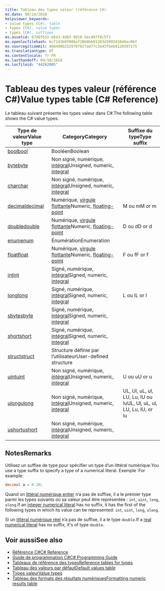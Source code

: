 ```yaml
---
title: Tableau des types valeur (référence C#)
ms.date: 08/24/2018
helpviewer_keywords:
- value types [C#], table
- types [C#], value types
- types [C#], suffixes
ms.assetid: 67d8f631-b6e3-4d83-9910-5ec497f8c5f3
ms.openlocfilehash: bc7143b9f006af20b0bb91203d3093410d4ac0bf
ms.sourcegitcommit: 4b6490b2529707627ad77c3a43fbe64120397175
ms.translationtype: HT
ms.contentlocale: fr-FR
ms.lasthandoff: 09/10/2018
ms.locfileid: "44262005"
---
```

# <a name="value-types-table-c-reference"></a><span data-ttu-id="29924-102">Tableau des types valeur (référence C#)</span><span class="sxs-lookup"><span data-stu-id="29924-102">Value types table (C# Reference)</span></span>

<span data-ttu-id="29924-103">Le tableau suivant présente les types valeur dans C#.</span><span class="sxs-lookup"><span data-stu-id="29924-103">The following table shows the C# value types.</span></span>  
  
|<span data-ttu-id="29924-104">Type de valeur</span><span class="sxs-lookup"><span data-stu-id="29924-104">Value type</span></span>|<span data-ttu-id="29924-105">Category</span><span class="sxs-lookup"><span data-stu-id="29924-105">Category</span></span>|<span data-ttu-id="29924-106">Suffixe du type</span><span class="sxs-lookup"><span data-stu-id="29924-106">Type suffix</span></span>|  
|----------------|--------------|-----------------|  
|[<span data-ttu-id="29924-107">bool</span><span class="sxs-lookup"><span data-stu-id="29924-107">bool</span></span>](bool.md)|<span data-ttu-id="29924-108">Booléen</span><span class="sxs-lookup"><span data-stu-id="29924-108">Boolean</span></span>||  
|[<span data-ttu-id="29924-109">byte</span><span class="sxs-lookup"><span data-stu-id="29924-109">byte</span></span>](byte.md)|<span data-ttu-id="29924-110">Non signé, numérique, [intégral](integral-types-table.md)</span><span class="sxs-lookup"><span data-stu-id="29924-110">Unsigned, numeric, [integral](integral-types-table.md)</span></span>||  
|[<span data-ttu-id="29924-111">char</span><span class="sxs-lookup"><span data-stu-id="29924-111">char</span></span>](char.md)|<span data-ttu-id="29924-112">Non signé, numérique, [intégral](integral-types-table.md)</span><span class="sxs-lookup"><span data-stu-id="29924-112">Unsigned, numeric, [integral](integral-types-table.md)</span></span>||  
|[<span data-ttu-id="29924-113">decimal</span><span class="sxs-lookup"><span data-stu-id="29924-113">decimal</span></span>](decimal.md)|<span data-ttu-id="29924-114">Numérique, [virgule flottante](floating-point-types-table.md)</span><span class="sxs-lookup"><span data-stu-id="29924-114">Numeric, [floating-point](floating-point-types-table.md)</span></span>|<span data-ttu-id="29924-115">M ou m</span><span class="sxs-lookup"><span data-stu-id="29924-115">M or m</span></span>|  
|[<span data-ttu-id="29924-116">double</span><span class="sxs-lookup"><span data-stu-id="29924-116">double</span></span>](double.md)|<span data-ttu-id="29924-117">Numérique, [virgule flottante](floating-point-types-table.md)</span><span class="sxs-lookup"><span data-stu-id="29924-117">Numeric, [floating-point](floating-point-types-table.md)</span></span>|<span data-ttu-id="29924-118">D ou d</span><span class="sxs-lookup"><span data-stu-id="29924-118">D or d</span></span>|  
|[<span data-ttu-id="29924-119">enum</span><span class="sxs-lookup"><span data-stu-id="29924-119">enum</span></span>](enum.md)|<span data-ttu-id="29924-120">Énumération</span><span class="sxs-lookup"><span data-stu-id="29924-120">Enumeration</span></span>||  
|[<span data-ttu-id="29924-121">float</span><span class="sxs-lookup"><span data-stu-id="29924-121">float</span></span>](float.md)|<span data-ttu-id="29924-122">Numérique, [virgule flottante](floating-point-types-table.md)</span><span class="sxs-lookup"><span data-stu-id="29924-122">Numeric, [floating-point](floating-point-types-table.md)</span></span>|<span data-ttu-id="29924-123">F ou f</span><span class="sxs-lookup"><span data-stu-id="29924-123">F or f</span></span>|  
|[<span data-ttu-id="29924-124">int</span><span class="sxs-lookup"><span data-stu-id="29924-124">int</span></span>](int.md)|<span data-ttu-id="29924-125">Signé, numérique, [intégral](integral-types-table.md)</span><span class="sxs-lookup"><span data-stu-id="29924-125">Signed, numeric, [integral](integral-types-table.md)</span></span>||  
|[<span data-ttu-id="29924-126">long</span><span class="sxs-lookup"><span data-stu-id="29924-126">long</span></span>](long.md)|<span data-ttu-id="29924-127">Signé, numérique, [intégral](integral-types-table.md)</span><span class="sxs-lookup"><span data-stu-id="29924-127">Signed, numeric, [integral](integral-types-table.md)</span></span>|<span data-ttu-id="29924-128">L ou l</span><span class="sxs-lookup"><span data-stu-id="29924-128">L or l</span></span>|  
|[<span data-ttu-id="29924-129">sbyte</span><span class="sxs-lookup"><span data-stu-id="29924-129">sbyte</span></span>](sbyte.md)|<span data-ttu-id="29924-130">Signé, numérique, [intégral](integral-types-table.md)</span><span class="sxs-lookup"><span data-stu-id="29924-130">Signed, numeric, [integral](integral-types-table.md)</span></span>||  
|[<span data-ttu-id="29924-131">short</span><span class="sxs-lookup"><span data-stu-id="29924-131">short</span></span>](short.md)|<span data-ttu-id="29924-132">Signé, numérique, [intégral](integral-types-table.md)</span><span class="sxs-lookup"><span data-stu-id="29924-132">Signed, numeric, [integral](integral-types-table.md)</span></span>||  
|[<span data-ttu-id="29924-133">struct</span><span class="sxs-lookup"><span data-stu-id="29924-133">struct</span></span>](struct.md)|<span data-ttu-id="29924-134">Structure définie par l’utilisateur</span><span class="sxs-lookup"><span data-stu-id="29924-134">User-defined structure</span></span>||  
|[<span data-ttu-id="29924-135">uint</span><span class="sxs-lookup"><span data-stu-id="29924-135">uint</span></span>](uint.md)|<span data-ttu-id="29924-136">Non signé, numérique, [intégral](integral-types-table.md)</span><span class="sxs-lookup"><span data-stu-id="29924-136">Unsigned, numeric, [integral](integral-types-table.md)</span></span>|<span data-ttu-id="29924-137">U ou u</span><span class="sxs-lookup"><span data-stu-id="29924-137">U or u</span></span>|  
|[<span data-ttu-id="29924-138">ulong</span><span class="sxs-lookup"><span data-stu-id="29924-138">ulong</span></span>](ulong.md)|<span data-ttu-id="29924-139">Non signé, numérique, [intégral](integral-types-table.md)</span><span class="sxs-lookup"><span data-stu-id="29924-139">Unsigned, numeric, [integral](integral-types-table.md)</span></span>|<span data-ttu-id="29924-140">UL, Ul, uL, ul, LU, Lu, lU ou lu</span><span class="sxs-lookup"><span data-stu-id="29924-140">UL, Ul, uL, ul, LU, Lu, lU, or lu</span></span>|  
|[<span data-ttu-id="29924-141">ushort</span><span class="sxs-lookup"><span data-stu-id="29924-141">ushort</span></span>](ushort.md)|<span data-ttu-id="29924-142">Non signé, numérique, [intégral](integral-types-table.md)</span><span class="sxs-lookup"><span data-stu-id="29924-142">Unsigned, numeric, [integral](integral-types-table.md)</span></span>||  

## <a name="remarks"></a><span data-ttu-id="29924-143">Notes</span><span class="sxs-lookup"><span data-stu-id="29924-143">Remarks</span></span>

<span data-ttu-id="29924-144">Utilisez un suffixe de type pour spécifier un type d’un littéral numérique.</span><span class="sxs-lookup"><span data-stu-id="29924-144">You use a type suffix to specify a type of a numerical literal.</span></span> <span data-ttu-id="29924-145">Exemple :</span><span class="sxs-lookup"><span data-stu-id="29924-145">For example:</span></span>

```csharp
decimal a = 0.1M;
```

<span data-ttu-id="29924-146">Quand un [littéral numérique entier](/dotnet/csharp/language-reference/language-specification/lexical-structure#integer-literals) n’a pas de suffixe, il a le premier type parmi les types suivants où sa valeur peut être représentée : `int`, `uint`, `long`, `ulong`.</span><span class="sxs-lookup"><span data-stu-id="29924-146">If an [integer numerical literal](/dotnet/csharp/language-reference/language-specification/lexical-structure#integer-literals) has no suffix, it has the first of the following types in which its value can be represented: `int`, `uint`, `long`, `ulong`.</span></span>

<span data-ttu-id="29924-147">Si un [littéral numérique réel](/dotnet/csharp/language-reference/language-specification/lexical-structure#real-literals) n’a pas de suffixe, il a le type `double`.</span><span class="sxs-lookup"><span data-stu-id="29924-147">If a [real numerical literal](/dotnet/csharp/language-reference/language-specification/lexical-structure#real-literals) has no suffix, it's of type `double`.</span></span>

## <a name="see-also"></a><span data-ttu-id="29924-148">Voir aussi</span><span class="sxs-lookup"><span data-stu-id="29924-148">See also</span></span>

- [<span data-ttu-id="29924-149">Référence C#</span><span class="sxs-lookup"><span data-stu-id="29924-149">C# Reference</span></span>](../index.md)
- [<span data-ttu-id="29924-150">Guide de programmation C#</span><span class="sxs-lookup"><span data-stu-id="29924-150">C# Programming Guide</span></span>](../../programming-guide/index.md)
- [<span data-ttu-id="29924-151">Tableaux de référence des types</span><span class="sxs-lookup"><span data-stu-id="29924-151">Reference tables for types</span></span>](reference-tables-for-types.md)
- [<span data-ttu-id="29924-152">Tableau des valeurs par défaut</span><span class="sxs-lookup"><span data-stu-id="29924-152">Default values table</span></span>](default-values-table.md)
- [<span data-ttu-id="29924-153">Types valeur</span><span class="sxs-lookup"><span data-stu-id="29924-153">Value types</span></span>](value-types.md)
- [<span data-ttu-id="29924-154">Tableau des formats des résultats numériques</span><span class="sxs-lookup"><span data-stu-id="29924-154">Formatting numeric results table</span></span>](formatting-numeric-results-table.md)
